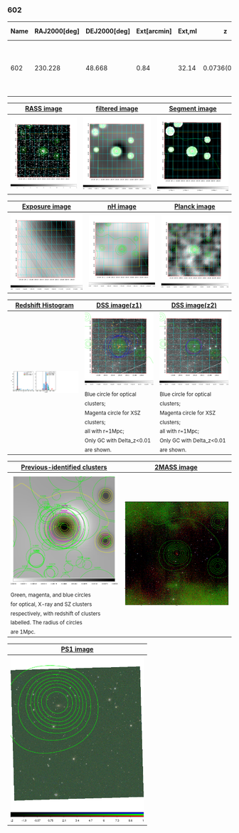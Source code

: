 <div STYLE="page-break-after: always;"></div>

### 602

|Name|RAJ2000[deg]|DEJ2000[deg] |Ext[arcmin]| Ext,ml | z | z_src| C|GC(XSZ,Delta_z<0.01)| GC(OPT,Delta_z<0.01)|GC| R_sig[arcmin] | R500[arcmin] | R500[Mpc]| CRsig[c/s] | CR500[c/s] |L500[1E44 erg/s]|F500[1E-12 erg/s/cm^2]| M500[1E14 Msun]|Tx[keV]|Cnt_sig|Beta|Rc[arcmin]|Comment|Alias|
|---|---|---|---|---|---|------|---|--------|---------|----------|---|---|---|---|---|---|---|---|---|---|---|---|---|---|
|602| 230.228| 48.668| 0.84| 32.14| 0.0736(0.005)| z1, z_xsz| B| F20, SPI| N, W| A, C, F20, MCXC, N, SPI, W, XB| 14.650| 10.390| 0.872| 0.340(0.038)| 0.324(0.037)| 0.835(0.054)| 6.305(0.411)| 2.03(0.07)| 3.39(0.07)| 148.4| 0.711(-0.096+0.138)| 2.014(-0.652+0.748)| An X-ray cluster with $z$ = 0.1076 and offset = 0.01 Mpc| k017|

|[RASS image](../image/602/602_img.pdf)|[filtered image](../image/602/602_fil.pdf)|[Segment image](../image/602/602_seg.pdf)|
|-------------------|--------------------|-------------------|
| <img src="../image/602/602_img.png" width="300">  | <img src="../image/602/602_fil.png" width="300">   | <img src="../image/602/602_seg.png" width="300">  |

|[Exposure image](../image/602/602_mex.pdf)| [nH image](../image/602/602_nh.pdf)| [Planck image](../image/602/602_p.pdf)|
|-------------------|--------------------|-------------------|
|<img src="../image/602/602_mex.png" width="300">   | <img src="../image/602/602_nh.png" width="300">    | <img src="../image/602/602_p.png" width="300"> |

|[Redshift Histogram](../image/602/602_zg.pdf) | [DSS image(z1)](../image/602/602_dss_z1.pdf)      |  [DSS image(z2)](../image/602/602_dss_z2.pdf)    |
|-------------------|--------------------|-------------------|
|<img src="../image/602/602_zg.png" width="300"> |<img src="../image/602/602_dss_z1.png" width="300"> <sub><br>Blue circle for optical clusters; <br>Magenta circle for XSZ clusters; <br>all with r=1Mpc; <br>Only GC with Delta_z<0.01 are shown. </sub>| <img src="../image/602/602_dss_z2.png" width="300"><sub><br>Blue circle for optical clusters; <br>Magenta circle for XSZ clusters; <br>all with r=1Mpc; <br>Only GC with Delta_z<0.01 are shown. </sub> |

|[Previous-identified clusters](../image/602/602_gc.pdf) | [2MASS image](../image/602/602_2mass.pdf)      |
|-------------------|-------------------|
|<img src=../image/602/602_gc.png width="300"> <br><sub>Green, magenta, and blue circles <br>for optical, X-ray and SZ clusters <br>respectively, with redshift of clusters <br>labelled. The radius of circles <br>are 1Mpc.</sub>|<img src="../image/602/602_2mass.png" width="300">  |

|[PS1 image](../image/602/602_ps1.pdf)            |
|-------------------|
| <img src="../image/602/602_ps1.png" width="300">  |
